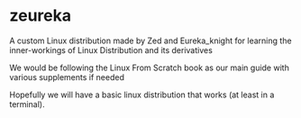 # zeureka

A custom Linux distribution made by Zed and Eureka_knight for learning the inner-workings of Linux Distribution and its derivatives

We would be following the Linux From Scratch book as our main guide with various supplements if needed

Hopefully we will have a basic linux distribution that works (at least in a terminal).
